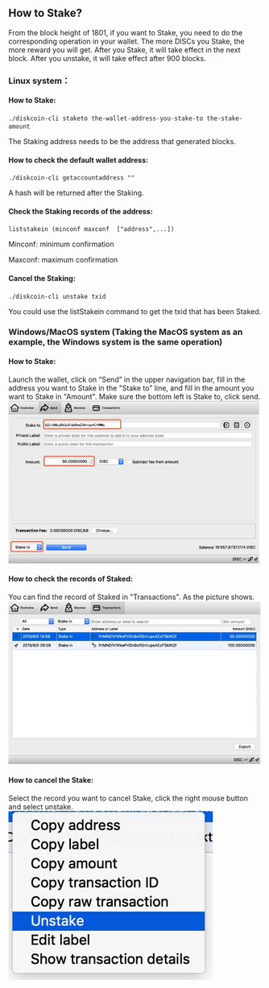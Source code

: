 ## How to Stake?

From the block height of 1801, if you want to Stake, you need to do the corresponding operation in your wallet. The more DISCs you Stake, the more reward you will get. After you Stake, it will take effect in the next block. After you unstake, it will take effect after 900 blocks.


### Linux system：
#### How to Stake:
```
./diskcoin-cli staketo the-wallet-address-you-stake-to the-stake-amount  
```

The Staking address needs to be the address that generated blocks.


#### How to check the default wallet address:
```
./diskcoin-cli getaccountaddress ""
```

A hash will be returned after the Staking.


#### Check the Staking records of the address:
```
liststakein (minconf maxconf  ["address",...])
```

Minconf: minimum confirmation

Maxconf: maximum confirmation


#### Cancel the Staking:
```
./diskcoin-cli unstake txid
```

You could use the listStakein command to get the txid that has been Staked.


### Windows/MacOS system (Taking the MacOS system as an example, the Windows system is the same operation)
#### How to Stake:
Launch the wallet, click on “Send” in the upper navigation bar, fill in the address you want to Stake in the "Stake to" line, and fill in the amount you want to Stake in "Amount". Make sure the bottom left is Stake to, click send.
![alt](image/Staketo.jpg)


#### How to check the records of Staked:
You can find the record of Staked in "Transactions". As the picture shows.
![alt](image/Transactions.jpg)


#### How to cancel the Stake:
Select the record you want to cancel Stake, click the right mouse button and select unstake.
![alt](image/unstake.jpg)
